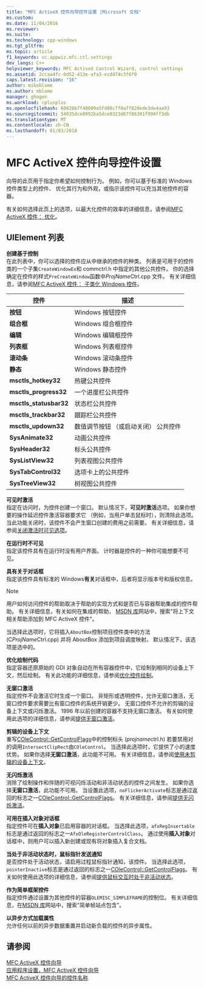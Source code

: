 ```yaml
---
title: "MFC ActiveX 控件向导控件设置 |Microsoft 文档"
ms.custom: 
ms.date: 11/04/2016
ms.reviewer: 
ms.suite: 
ms.technology: cpp-windows
ms.tgt_pltfrm: 
ms.topic: article
f1_keywords: vc.appwiz.mfc.ctl.settings
dev_langs: C++
helpviewer_keywords: MFC ActiveX Control Wizard, control settings
ms.assetid: 2ccaa4fc-0d52-413e-afa3-ecd474c3f6f0
caps.latest.revision: "16"
author: mikeblome
ms.author: mblome
manager: ghogen
ms.workload: cplusplus
ms.openlocfilehash: 60828b7f40009a5fd88c7f0a7f820ede3de4aa93
ms.sourcegitcommit: 54035dce0992ba5dce0323d67f86301f994ff3db
ms.translationtype: MT
ms.contentlocale: zh-CN
ms.lasthandoff: 01/03/2018
---
```

# <a name="control-settings-mfc-activex-control-wizard"></a>MFC ActiveX 控件向导控件设置
向导的此页用于指定你希望如何控制行为。 例如，你可以基于标准的 Windows 控件类型上的控件、 优化其行为和外观，或指示该控件可以充当其他控件的容器。  
  
 有关如何选择此页上的选项，以最大化控件的效率的详细信息，请参阅[MFC ActiveX 控件： 优化](../../mfc/mfc-activex-controls-optimization.md)。  
  
## <a name="uielement-list"></a>UIElement 列表  
 **创建基于控制**  
 在此列表中，你可以选择的控件应从中继承的控件的种类。 列表是可用于的控件类的一个子集`CreateWindowEx`和 commctrl.h 中指定的其他公共控件。 你的选择确定在控件的样式`PreCreateWindow`函数中*ProjName*Ctrl.cpp 文件。 有关详细信息，请参阅[MFC ActiveX 控件： 子类化 Windows 控件](../../mfc/mfc-activex-controls-subclassing-a-windows-control.md)。  
  
|控件|描述|  
|-------------|-----------------|  
|**按钮**|Windows 按钮控件|  
|**组合框**|Windows 组合框控件|  
|**编辑**|Windows 编辑框控件|  
|**列表框**|Windows 列表框控件|  
|**滚动条**|Windows 滚动条控件|  
|**静态**|Windows 静态控件|  
|**msctls_hotkey32**|热键公共控件|  
|**msctls_progress32**|一个进度栏公共控件|  
|**msctls_statusbar32**|状态栏公共控件|  
|**msctls_trackbar32**|跟踪栏公共控件|  
|**msctls_updown32**|数值调节按钮 （或启动关闭） 公共控件|  
|**SysAnimate32**|动画公共控件|  
|**SysHeader32**|标头公共控件|  
|**SysListView32**|列表视图公共控件|  
|**SysTabControl32**|选项卡上的公共控件|  
|**SysTreeView32**|树视图公共控件|  
  
 **可见时激活**  
 指定在访问时，为控件创建一个窗口。 默认情况下，**可见时激活**选项。 如果你想要的操作延迟控件激活容器要求它 （例如，当用户单击鼠标时），则清除此选项。 当此功能关闭时，该控件不会产生窗口创建的费用之前需要。 有关详细信息，请参阅[关闭激活时可见选项](../../mfc/turning-off-the-activate-when-visible-option.md)。  
  
 **在运行时不可见**  
 指定该控件具有在运行时没有用户界面。 计时器是控件的一种你可能想要不可见。  
  
 **具有关于对话框**  
 指定该控件具有标准的 Windows**有关**对话框中，后者将显示版本号和版权信息。  
  
> [!NOTE]
>  用户如何访问控件的帮助取决于帮助的实现方式和是否已与容器帮助集成的控件帮助。 有关详细信息，有关如何在集成的帮助， [MSDN 库](http://go.microsoft.com/fwlink/p/?linkid=150542)网站中，搜索"将上下文相关帮助添加到 MFC ActiveX 控件"。  
  
 当选择此选项时，它将插入`AboutBox`控制项目控件类中的方法 (C*ProjName*Ctrl.cpp) 并将 AboutBox 添加到项目调度映射。 默认情况下，该选项是选中的。  
  
 **优化绘制代码**  
 指定容器还原原始的 GDI 对象自动在所有容器控件中，它绘制到相同的设备上下文，然后绘制。 有关此功能的详细信息，请参阅[优化控件绘制](../../mfc/optimizing-control-drawing.md)。  
  
 **无窗口激活**  
 指定控件不会激活它时生成一个窗口。 非矩形或透明控件，允许无窗口激活，无窗口控件要求需要比有窗口控件的系统开销更少。 无窗口控件不允许的剪辑的设备上下文或闪烁激活。 1996 年以前创建的容器不支持无窗口激活。 有关如何使用此选项的详细信息，请参阅[提供无窗口激活](../../mfc/providing-windowless-activation.md)。  
  
 **剪辑的设备上下文**  
 重写[COleControl::GetControlFlags](../../mfc/reference/colecontrol-class.md#getcontrolflags)中的控制标头 (*projname*ctrl.h) 若要禁用对的调用`IntersectClipRect`由`COleControl`。 当选择此选项时，它提供了小的速度优势。 如果你选择**无窗口激活**，此功能不可用。 有关详细信息，请参阅[使用未剪辑的设备上下文](../../mfc/using-an-unclipped-device-context.md)。  
  
 **无闪烁激活**  
 消除了绘制操作和伴随的可视闪烁活动和非活动状态的控件之间发生。 如果你选择**无窗口激活**，此功能不可用。 当设置此选项，`noFlickerActivate`标志是通过返回的标志之一[COleControl::GetControlFlags](../../mfc/reference/colecontrol-class.md#getcontrolflags)。 有关详细信息，请参阅[提供无闪烁激活](../../mfc/providing-flicker-free-activation.md)。  
  
 **可用在插入对象对话框**  
 指定控件可在**插入对象**已启用容器的对话框。 当选择此选项，`afxRegInsertable`标志是通过返回的标志之一`AfxOleRegisterControlClass`。 通过使用**插入对象**对话框中，则用户可以插入新创建或现有将对象插入复合文档。  
  
 **当处于非活动状态时，鼠标指针发送通知**  
 是否控件处于活动状态，请启用过程鼠标指针通知，该控件。 当选择此选项，`pointerInactive`标志是通过返回的标志之一[COleControl::GetControlFlags](../../mfc/reference/colecontrol-class.md#getcontrolflags)。 有关如何使用此选项的详细信息，请参阅[提供鼠标交互时处于非活动状态](../../mfc/providing-mouse-interaction-while-inactive.md)。  
  
 **作为简单框架控件**  
 指定控件通过设置为其他控件的容器`OLEMISC_SIMPLEFRAME`的控制位。 有关详细信息，在[MSDN 库](http://go.microsoft.com/fwlink/p/?linkid=150542)网站中，搜索"简单帧站点包含"。  
  
 **以异步方式加载属性**  
 允许任何以前的异步数据重置并启动新负载的控件的异步属性。  
  
## <a name="see-also"></a>请参阅  
 [MFC ActiveX 控件向导](../../mfc/reference/mfc-activex-control-wizard.md)   
 [应用程序设置，MFC ActiveX 控件向导](../../mfc/reference/application-settings-mfc-activex-control-wizard.md)   
 [MFC ActiveX 控件向导的控件名称](../../mfc/reference/control-names-mfc-activex-control-wizard.md)

